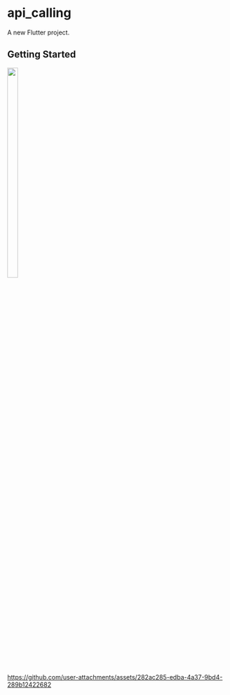 # api_calling

A new Flutter project.

## Getting Started

<img src="https://github.com/user-attachments/assets/e2c6f8da-3bd6-451b-a3ea-1ddfd6746466" width="22%" Height="35%">




https://github.com/user-attachments/assets/282ac285-edba-4a37-9bd4-289b12422682

